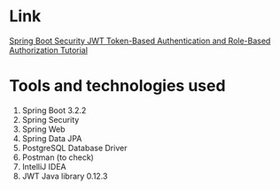 # Link
[Spring Boot Security JWT Token-Based Authentication and Role-Based Authorization Tutorial ](https://www.javaguides.net/2024/01/spring-boot-security-jwt-tutorial.html)

# Tools and technologies used
1. Spring Boot 3.2.2
2. Spring Security
3. Spring Web
4. Spring Data JPA
4. PostgreSQL Database Driver
5. Postman (to check)
6. IntelliJ IDEA
6. JWT Java library 0.12.3